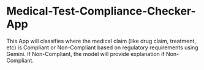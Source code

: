 # Medical-Test-Compliance-Checker-App
This App will classifies where the medical claim (like drug claim, treatment, etc) is Compliant or Non-Compliant based on regulatory requirements using Gemini. If Non-Compliant, the model will provide explanation if Non-Compliant.
